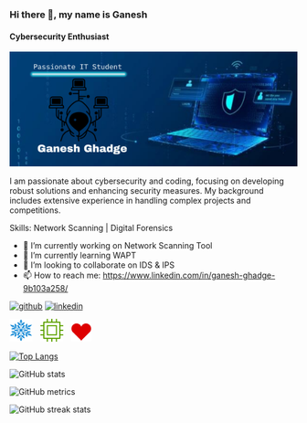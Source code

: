 ### Hi there 👋, my name is Ganesh
#### Cybersecurity Enthusiast 
![Cybersecurity Enthusiast ](https://github.com/StoicGang/StoicGang/blob/main/Ganesh%20Ghadge.png)

I am passionate about cybersecurity and coding, focusing on developing robust solutions and enhancing security measures. My background includes extensive experience in handling complex projects and competitions.

Skills: Network Scanning | Digital Forensics 

- 🔭 I’m currently working on Network Scanning Tool 
- 🌱 I’m currently learning WAPT 
- 👯 I’m looking to collaborate on IDS & IPS 
- 📫 How to reach me: https://www.linkedin.com/in/ganesh-ghadge-9b103a258/ 


[<img src='https://cdn.jsdelivr.net/npm/simple-icons@3.0.1/icons/github.svg' alt='github' height='40'>](https://github.com/https://github.com/StoicGang/StoicGang)  [<img src='https://cdn.jsdelivr.net/npm/simple-icons@3.0.1/icons/linkedin.svg' alt='linkedin' height='40'>](https://www.linkedin.com/in/https://www.linkedin.com/in/ganesh-ghadge-9b103a258//)  

<a href='https://archiveprogram.github.com/'><img src='https://raw.githubusercontent.com/acervenky/animated-github-badges/master/assets/acbadge.gif' width='40' height='40'></a> <a href='https://docs.github.com/en/developers'><img src='https://raw.githubusercontent.com/acervenky/animated-github-badges/master/assets/devbadge.gif' width='40' height='40'></a> <a href='https://docs.github.com/en/github/supporting-the-open-source-community-with-github-sponsors'><img src='https://raw.githubusercontent.com/acervenky/animated-github-badges/master/assets/sponsorbadge.gif' width='35' height='35'></a> 

[![Top Langs](https://github-readme-stats.vercel.app/api/top-langs/?username=https://github.com/StoicGang/StoicGang)](https://github.com/anuraghazra/github-readme-stats)

![GitHub stats](https://github-readme-stats.vercel.app/api?username=https://github.com/StoicGang/StoicGang&show_icons=true)  

![GitHub metrics](https://metrics.lecoq.io/https://github.com/StoicGang/StoicGang)  

![GitHub streak stats](https://streak-stats.demolab.com/?user=https://github.com/StoicGang/StoicGang)  

